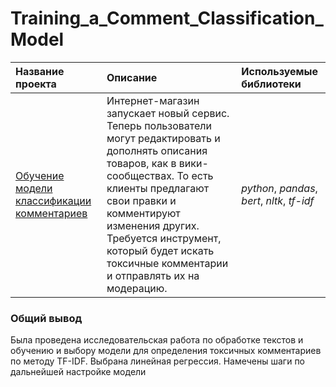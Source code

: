 # Training_a_Comment_Classification_Model
| Название проекта | Описание | Используемые библиотеки | 
| :---------------------- | :---------------------- | :---------------------- |
| [Обучение модели классификации комментариев](Training_a_Comment_Classification_Model) | Интернет-магазин запускает новый сервис. Теперь пользователи могут редактировать и дополнять описания товаров, как в вики-сообществах. То есть клиенты предлагают свои правки и комментируют изменения других. Требуется инструмент, который будет искать токсичные комментарии и отправлять их на модерацию.| *python*, *pandas*, *bert*, *nltk*, *tf-idf* |


### Общий вывод

Была проведена исследовательская работа по обработке текстов и обучению и выбору модели для определения токсичных комментариев по методу TF-IDF. Выбрана линейная регрессия. Намечены шаги по дальнейшей настройке модели
